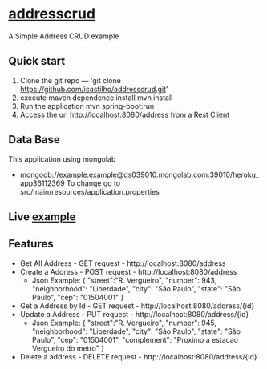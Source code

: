 # [addresscrud](https://addresscrud.herokuapp.com/)
A Simple Address CRUD example


## Quick start
1. Clone the git repo — 'git clone https://github.com/icastilho/addresscrud.git'
2. execute maven dependence install
	mvn install 
3. Run the application
	mvn spring-boot:run
3. Access the url http://localhost:8080/address from a Rest Client


## Data Base
This application using mongolab 
* mongodb://example:example@ds039010.mongolab.com:39010/heroku_app36112369
To change go to src/main/resources/application.properties

## Live [example](https://addresscrud.herokuapp.com/)

## Features

* Get All Address - GET request - http://localhost:8080/address
* Create a Address - POST request - http://localhost:8080/address
	- Json Example: {
					"street":"R. Vergueiro",
					"number": 943,
					"neighborhood": "Liberdade",
					"city": "São Paulo",
					"state": "São Paulo",
					"cep": "01504001"
					}
* Get a Address by Id - GET request - http://localhost:8080/address/{id}
* Update a Address - PUT request - http://localhost:8080/address/{id}
	- Json Example: {
					"street":"R. Vergueiro",
					"number": 945,
					"neighborhood": "Liberdade",
					"city": "São Paulo",
					"state": "São Paulo",
					"cep": "01504001",
					"complement": "Proximo a estacao Vergueiro do metro"
					}
* Delete a address - DELETE request -  http://localhost:8080/address/{id}